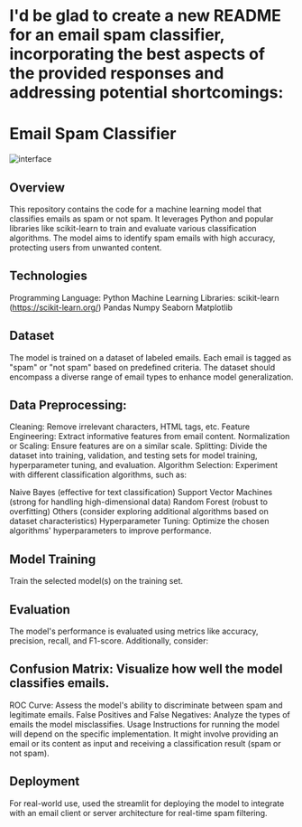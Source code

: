 # I'd be glad to create a new README for an email spam classifier, incorporating the best aspects of the provided responses and addressing potential shortcomings:

# Email Spam Classifier

![interface](https://github.com/codewithpiyushh/ML-Crate/assets/154052068/1aa033f5-a27b-448a-872f-c52320c22930)

## Overview
This repository contains the code for a machine learning model that classifies emails as spam or not spam. It leverages Python and popular libraries like scikit-learn to train and evaluate various classification algorithms. The model aims to identify spam emails with high accuracy, protecting users from unwanted content.

## Technologies
Programming Language: Python 
Machine Learning Libraries:
scikit-learn (https://scikit-learn.org/)
Pandas
Numpy
Seaborn
Matplotlib

## Dataset
The model is trained on a dataset of labeled emails. Each email is tagged as "spam" or "not spam" based on predefined criteria. The dataset should encompass a diverse range of email types to enhance model generalization.

## Data Preprocessing:

Cleaning: Remove irrelevant characters, HTML tags, etc.
Feature Engineering: Extract informative features from email content.
Normalization or Scaling: Ensure features are on a similar scale.
Splitting: Divide the dataset into training, validation, and testing sets for model training, hyperparameter tuning, and evaluation.
Algorithm Selection: Experiment with different classification algorithms, such as:

Naive Bayes (effective for text classification)
Support Vector Machines (strong for handling high-dimensional data)
Random Forest (robust to overfitting)
Others (consider exploring additional algorithms based on dataset characteristics)
Hyperparameter Tuning: Optimize the chosen algorithms' hyperparameters to improve performance.

## Model Training
Train the selected model(s) on the training set.

## Evaluation
The model's performance is evaluated using metrics like accuracy, precision, recall, and F1-score. Additionally, consider:

## Confusion Matrix: Visualize how well the model classifies emails.
ROC Curve: Assess the model's ability to discriminate between spam and legitimate emails.
False Positives and False Negatives: Analyze the types of emails the model misclassifies.
Usage
Instructions for running the model will depend on the specific implementation. It might involve providing an email or its content as input and receiving a classification result (spam or not spam).

## Deployment

For real-world use, used the streamlit for deploying the model to integrate with an email client or server architecture for real-time spam filtering.
